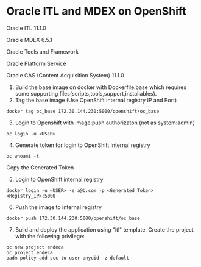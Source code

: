 # Oracle ITL and MDEX on OpenShift


Oracle ITL 11.1.0

Oracle MDEX 6.5.1

Oracle Tools and Framework

Oracle Platform Service

Oracle CAS (Content Acquisition System) 11.1.0


1) Build the base image on docker with Dockerfile.base which requires some supporting files(scripts,tools,support,installables). 
2) Tag the base image (Use OpenShift internal registry IP and Port)
```
docker tag oc_base 172.30.144.230:5000/openshift/oc_base
```

3) Login to Openshift with image:push authorizaton (not as system:admin)
```
oc login -u <USER>
```

4) Generate token for login to OpenShift internal registry
```
oc whoami -t
```
Copy the Generated Token

5) Login to OpenShift internal registry
```
docker login -u <USER> -e a@b.com -p <Generated_Token> <Registry_IP>:5000
```

6) Push the image to internal registry
```
docker push 172.30.144.230:5000/openshift/oc_base
```

7) Build and deploy the application using "itl" template. Create the project with the following privilege:
```
oc new project endeca
oc project endeca
oadm policy add-scc-to-user anyuid -z default
```
